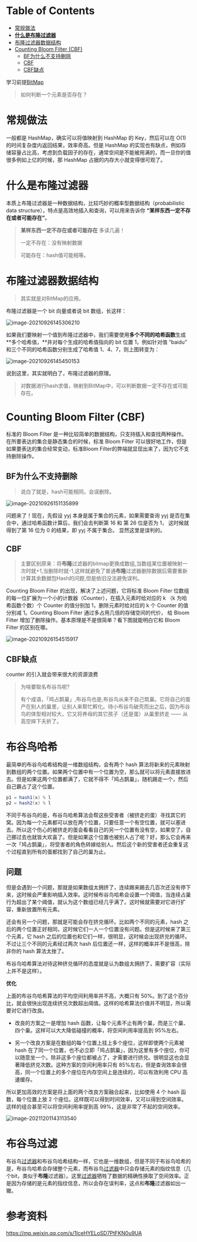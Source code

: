 # Table of Contents

* [常规做法](#常规做法)
* [**什么是布隆过滤器**](#什么是布隆过滤器)
* [布隆过滤器数据结构](#布隆过滤器数据结构)
* [Counting Bloom Filter (CBF)](#counting-bloom-filter-cbf)
  * [BF为什么不支持删除](#bf为什么不支持删除)
  * [CBF](#cbf)
  * [CBF缺点](#cbf缺点)


学习前提[BitMap](BitMap.md)





> 如何判断一个元素是否存在？



# 常规做法

一般都是 HashMap，确实可以将值映射到 HashMap 的 Key，然后可以在 O(1) 的时间复杂度内返回结果，效率奇高。但是 HashMap 的实现也有缺点，例如存储容量占比高，考虑到负载因子的存在，通常空间是不能被用满的，而一旦你的值很多例如上亿的时候，那 HashMap 占据的内存大小就变得很可观了。





# **什么是布隆过滤器**

本质上布隆过滤器是一种数据结构，比较巧妙的概率型数据结构（probabilistic data structure），特点是高效地插入和查询，可以用来告诉你 **“某样东西一定不存在或者可能存在”**。



> **某样东西一定不存在或者可能存在** 多读几遍！
>
> 一定不存在：没有映射数据
>
> 可能存在：hash值可能相等。





# 布隆过滤器数据结构

> 其实就是对BitMap的应用。

布隆过滤器是一个 bit 向量或者说 bit 数组，长这样：

![image-20210926145306210](.images/image-20210926145306210.png)

如果我们要映射一个值到布隆过滤器中，我们需要使用**多个不同的哈希函数**生成**多个哈希值，**并对每个生成的哈希值指向的 bit 位置 1，例如针对值 “baidu” 和三个不同的哈希函数分别生成了哈希值 1、4、7，则上图转变为：

![image-20210926145450153](.images/image-20210926145450153.png)


说到这里，其实就明白了，布隆过滤器的原理。

> 对数据进行hash求值，映射到BitMap中，可以判断数据一定不存在或可能存在。



# Counting Bloom Filter (CBF)

标准的 Bloom Filter 是一种比较简单的数据结构，只支持插入和查找两种操作。在所要表达的集合是静态集合的时候，标准 Bloom Filter 可以很好地工作，但是如果要表达的集合经常变动，标准Bloom Filter的弊端就显现出来了，因为它不支持删除操作。



## BF为什么不支持删除

> 说白了就是，hash可能相同，会误删除。

![image-20210926151135899](.images/image-20210926151135899.png)

问题来了！现在，先假设 yyj 本身是属于集合的元素，如果需要查询 yyj 是否在集合中，通过哈希函数计算后，我们会去判断第 16 和 第 26 位是否为 1， 这时候就得到了第 16 位为 0 的结果，即 yyj 不属于集合。 显然这里是误判的。





## CBF

> 主要区别原来：将**布隆**过滤器的bitmap更换成数组,当数组某位置被映射一次时就+1,当删除时就-1,这样就避免了普通**布隆**过滤器删除数据后需要重新计算其余数据包Hash的问题,但是依旧没法避免误判。

Counting Bloom Filter 的出现，解决了上述问题，它将标准 Bloom Filter 位数组的每一位扩展为一个小的计数器（Counter），在插入元素时给对应的 k （k 为哈希函数个数）个 Counter 的值分别加 1，删除元素时给对应的 k 个 Counter 的值分别减 1。Counting Bloom Filter 通过多占用几倍的存储空间的代价， 给 Bloom Filter 增加了删除操作。基本原理是不是很简单？看下图就能明白它和 Bloom Filter 的区别在哪。

![image-20210926154515917](.images/image-20210926154515917.png)



## CBF缺点

counter 的引入就会带来很大的资源浪费





> 为啥要取名布谷鸟呢?
>
> 有个成语，「鸠占鹊巢」,布谷鸟也是,布谷鸟从来不自己筑巢。它将自己的蛋产在别人的巢里，让别人来帮忙孵化。待小布谷鸟破壳而出之后，因为布谷鸟的体型相对较大，它又将养母的其它孩子（还是蛋）从巢里挤走 —— 从高空摔下夭折了。

# 布谷鸟哈希

最简单的布谷鸟哈希结构是一维数组结构，会有两个 hash 算法将新来的元素映射到数组的两个位置。如果两个位置中有一个位置为空，那么就可以将元素直接放进去。但是如果这两个位置都满了，它就不得不「鸠占鹊巢」，随机踢走一个，然后自己霸占了这个位置。

```java
p1 = hash1(x) % l
p2 = hash2(x) % l
```

不同于布谷鸟的是，布谷鸟哈希算法会帮这些受害者（被挤走的蛋）寻找其它的窝。因为每一个元素都可以放在两个位置，只要任意一个有空位置，就可以塞进去。所以这个伤心的被挤走的蛋会看看自己的另一个位置有没有空，如果空了，自己挪过去也就皆大欢喜了。但是如果这个位置也被别人占了呢？好，那么它会再来一次「鸠占鹊巢」，将受害者的角色转嫁给别人。然后这个新的受害者还会重复这个过程直到所有的蛋都找到了自己的巢为止。



## 问题

但是会遇到一个问题，那就是如果数组太拥挤了，连续踢来踢去几百次还没有停下来，这时候会严重影响插入效率。这时候布谷鸟哈希会设置一个阈值，当连续占巢行为超出了某个阈值，就认为这个数组已经几乎满了。这时候就需要对它进行扩容，重新放置所有元素。

还会有另一个问题，那就是可能会存在挤兑循环。比如两个不同的元素，hash 之后的两个位置正好相同，这时候它们一人一个位置没有问题。但是这时候来了第三个元素，它 hash 之后的位置也和它们一样，很明显，这时候会出现挤兑的循环。不过让三个不同的元素经过两次 hash 后位置还一样，这样的概率并不是很高，除非你的 hash 算法太挫了。

布谷鸟哈希算法对待这种挤兑循环的态度就是认为数组太拥挤了，需要扩容（实际上并不是这样）。

**优化**

上面的布谷鸟哈希算法的平均空间利用率并不高，大概只有 50%。到了这个百分比，就会很快出现连续挤兑次数超出阈值。这样的哈希算法价值并不明显，所以需要对它进行改良。

+ 改良的方案之一是增加 hash 函数，让每个元素不止有两个巢，而是三个巢、四个巢。这样可以大大降低碰撞的概率，将空间利用率提高到 95%左右。

+ 另一个改良方案是在数组的每个位置上挂上多个座位，这样即使两个元素被 hash 在了同一个位置，也不必立即「鸠占鹊巢」，因为这里有多个座位，你可以随意坐一个。除非这多个座位都被占了，才需要进行挤兑。很明显这也会显著降低挤兑次数。这种方案的空间利用率只有 85%左右，但是查询效率会很高，同一个位置上的多个座位在内存空间上是连续的，可以有效利用 CPU 高速缓存。

所以更加高效的方案是将上面的两个改良方案融合起来，比如使用 4 个 hash 函数，每个位置上放 2 个座位。这样既可以得到时间效率，又可以得到空间效率。这样的组合甚至可以将空间利用率提到高 99%，这是非常了不起的空间效率。

![image-20211201143113540](.images/image-20211201143113540.png)





# 布谷鸟过滤

布谷鸟[过滤器](https://mp.weixin.qq.com/s?__biz=MzU2NjIzNDk5NQ==&mid=2247487217&idx=1&sn=a6428305479760448199d89eecc343f3&scene=21#wechat_redirect)和布谷鸟哈希结构一样，它也是一维数组，但是不同于布谷鸟哈希的是，布谷鸟哈希会存储整个元素，而布谷鸟[过滤器](https://mp.weixin.qq.com/s?__biz=MzU2NjIzNDk5NQ==&mid=2247487217&idx=1&sn=a6428305479760448199d89eecc343f3&scene=21#wechat_redirect)中只会存储元素的指纹信息（几个bit，类似于**布隆**过滤器）。这里[过滤器](https://mp.weixin.qq.com/s?__biz=MzU2NjIzNDk5NQ==&mid=2247487217&idx=1&sn=a6428305479760448199d89eecc343f3&scene=21#wechat_redirect)牺牲了数据的精确性换取了空间效率。正是因为存储的是元素的指纹信息，所以会存在误判率，这点和**布隆**过滤器如出一辙。



# 参考资料

https://mp.weixin.qq.com/s/1IceHYELoSD7PtFKN0u9UA